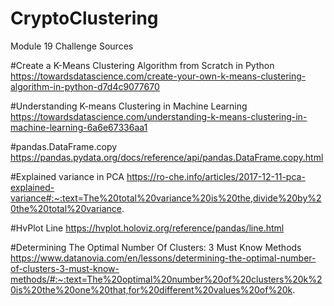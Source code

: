 # CryptoClustering
Module 19 Challenge Sources

#Create a K-Means Clustering Algorithm from Scratch in Python
https://towardsdatascience.com/create-your-own-k-means-clustering-algorithm-in-python-d7d4c9077670

#Understanding K-means Clustering in Machine Learning
https://towardsdatascience.com/understanding-k-means-clustering-in-machine-learning-6a6e67336aa1

#pandas.DataFrame.copy
https://pandas.pydata.org/docs/reference/api/pandas.DataFrame.copy.html

#Explained variance in PCA
https://ro-che.info/articles/2017-12-11-pca-explained-variance#:~:text=The%20total%20variance%20is%20the,divide%20by%20the%20total%20variance.

#HvPlot Line
https://hvplot.holoviz.org/reference/pandas/line.html

#Determining The Optimal Number Of Clusters: 3 Must Know Methods
https://www.datanovia.com/en/lessons/determining-the-optimal-number-of-clusters-3-must-know-methods/#:~:text=The%20optimal%20number%20of%20clusters%20k%20is%20the%20one%20that,for%20different%20values%20of%20k.
